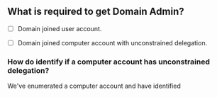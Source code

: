 ## What is required to get Domain Admin?

- [ ] Domain joined user account.
- [ ] Domain joined computer account with unconstrained delegation.


### How do identify if a computer account has unconstrained delegation?



We've enumerated a computer account and have identified 
